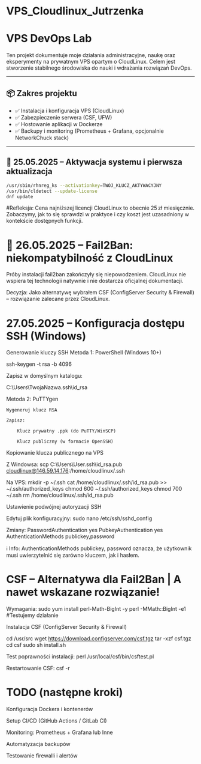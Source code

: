 # VPS_Cloudlinux_Jutrzenka

# VPS DevOps Lab

Ten projekt dokumentuje moje działania administracyjne, naukę oraz eksperymenty na prywatnym VPS opartym o CloudLinux. Celem jest stworzenie stabilnego środowiska do nauki i wdrażania rozwiązań DevOps.

---

## 📦 Zakres projektu

- ✅ Instalacja i konfiguracja VPS (CloudLinux)
- ✅ Zabezpieczenie serwera (CSF, UFW)
- ✅ Hostowanie aplikacji w Dockerze
- ✅ Backupy i monitoring (Prometheus + Grafana, opcjonalnie NetworkChuck stack)

---

## 📅 25.05.2025 – Aktywacja systemu i pierwsza aktualizacja

```bash
/usr/sbin/rhnreg_ks --activationkey=TWÓJ_KLUCZ_AKTYWACYJNY
/usr/bin/cldetect --update-license
dnf update
```

#Refleksja:
Cena najniższej licencji CloudLinux to obecnie 25 zł miesięcznie. Zobaczymy, jak to się sprawdzi w praktyce i czy koszt jest uzasadniony w kontekście dostępnych funkcji.

# 📅 26.05.2025 – Fail2Ban: niekompatybilność z CloudLinux
Próby instalacji fail2ban zakończyły się niepowodzeniem.
CloudLinux nie wspiera tej technologii natywnie i nie dostarcza oficjalnej dokumentacji.

Decyzja:
Jako alternatywę wybrałem CSF (ConfigServer Security & Firewall) – rozwiązanie zalecane przez CloudLinux.

# 27.05.2025 – Konfiguracja dostępu SSH (Windows)

Generowanie kluczy SSH
Metoda 1: PowerShell (Windows 10+)

ssh-keygen -t rsa -b 4096

Zapisz w domyślnym katalogu:

C:\Users\TwojaNazwa\.ssh\id_rsa

Metoda 2: PuTTYgen

    Wygeneruj klucz RSA

    Zapisz:

        Klucz prywatny .ppk (do PuTTY/WinSCP)

        Klucz publiczny (w formacie OpenSSH)

Kopiowanie klucza publicznego na VPS

Z Windowsa:
scp C:\Users\User\.ssh\id_rsa.pub cloudlinux@146.59.14.176:/home/cloudlinux/.ssh

Na VPS:
mkdir -p ~/.ssh
cat /home/cloudlinux/.ssh/id_rsa.pub >> ~/.ssh/authorized_keys
chmod 600 ~/.ssh/authorized_keys
chmod 700 ~/.ssh
rm /home/cloudlinux/.ssh/id_rsa.pub

Ustawienie podwójnej autoryzacji SSH

Edytuj plik konfiguracyjny:
sudo nano /etc/ssh/sshd_config

Zmiany:
PasswordAuthentication yes
PubkeyAuthentication yes
AuthenticationMethods publickey,password

ℹ️ Info:
AuthenticationMethods publickey, password oznacza, że użytkownik musi uwierzytelnić się zarówno kluczem, jak i hasłem.


# CSF – Alternatywa dla Fail2Ban | A nawet wskazane rozwiązanie!

Wymagania:
sudo yum install perl-Math-BigInt -y
perl -MMath::BigInt -e1 #Testujemy działanie

Instalacja CSF (ConfigServer Security & Firewall)

cd /usr/src
wget https://download.configserver.com/csf.tgz
tar -xzf csf.tgz
cd csf
sudo sh install.sh

Test poprawności instalacji:
perl /usr/local/csf/bin/csftest.pl

Restartowanie CSF:
csf -r


# TODO (następne kroki)

Konfiguracja Dockera i kontenerów

Setup CI/CD (GitHub Actions / GitLab CI)

Monitoring: Prometheus + Grafana lub Inne

Automatyzacja backupów

Testowanie firewalli i alertów